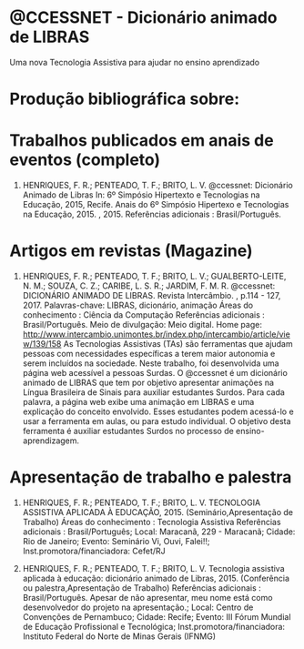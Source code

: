 # @CCESSNET - Dicionário animado de LIBRAS
Uma nova Tecnologia Assistiva para ajudar no ensino aprendizado

# Produção bibliográfica sobre:
# Trabalhos publicados em anais de eventos (completo)

1.	 HENRIQUES, F. R.; PENTEADO, T. F.; BRITO, L. V.
@ccessnet: Dicionário Animado de Libras In: 6º Simpósio Hipertexto e Tecnologias na Educação, 2015, Recife.
Anais do 6º Simpósio Hipertexo e Tecnologias na Educação, 2015. , 2015. 
Referências adicionais : Brasil/Português.

# Artigos em revistas (Magazine)

1.	 HENRIQUES, F. R.; PENTEADO, T. F.; BRITO, L. V.; GUALBERTO-LEITE, N. M.; SOUZA, C. Z.; CARIBE, L. S. R.; JARDIM, F. M. R.
@ccessnet: DICIONÁRIO ANIMADO DE LIBRAS. Revista Intercâmbio. , p.114 - 127, 2017.
Palavras-chave: LIBRAS, dicionário, animação
Áreas do conhecimento : Ciência da Computação
Referências adicionais : Brasil/Português. Meio de divulgação: Meio digital.
Home page: http://www.intercambio.unimontes.br/index.php/intercambio/article/view/139/158
As Tecnologias Assistivas (TAs) são ferramentas que ajudam pessoas com necessidades específicas a terem maior autonomia e serem incluídos na sociedade. Neste trabalho, foi desenvolvida uma página web acessível a pessoas Surdas. O @ccessnet é um dicionário animado de LIBRAS que tem por objetivo apresentar animações na Língua Brasileira de Sinais para auxiliar estudantes Surdos. Para cada palavra, a página web exibe uma animação em LIBRAS e uma explicação do conceito envolvido. Esses estudantes podem acessá-lo e usar a ferramenta em aulas, ou para estudo individual. O objetivo desta ferramenta é auxiliar estudantes Surdos no processo de ensino-aprendizagem.

# Apresentação de trabalho e palestra

1.	 HENRIQUES, F. R.; PENTEADO, T. F.; BRITO, L. V.
TECNOLOGIA ASSISTIVA APLICADA À EDUCAÇÃO, 2015. (Seminário,Apresentação de Trabalho)
Áreas do conhecimento : Tecnologia Assistiva
Referências adicionais : Brasil/Português; Local: Maracanã, 229 - Maracanã; Cidade: Rio de Janeiro; Evento: Seminário Vi, Ouvi, Falei!!; Inst.promotora/financiadora: Cefet/RJ

2.	 HENRIQUES, F. R.; PENTEADO, T. F.; BRITO, L. V.
Tecnologia assistiva aplicada à educação: dicionário animado de Libras, 2015. (Conferência ou palestra,Apresentação de Trabalho)
Referências adicionais : Brasil/Português. 
Apesar de não apresentar, meu nome está como desenvolvedor do projeto na apresentação.; Local: Centro de Convenções de Pernambuco; Cidade: Recife; Evento: III Fórum Mundial de Educação Profissional e Tecnológica; Inst.promotora/financiadora: Instituto Federal do Norte de Minas Gerais (IFNMG)

